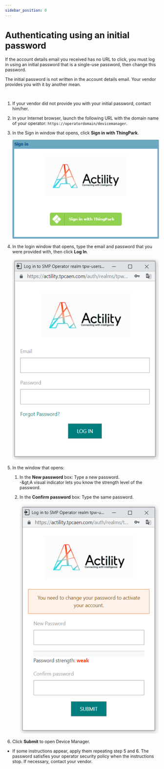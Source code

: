 ```yaml
---
sidebar_position: 0
---
```


# Authenticating using an initial password

If the account details email you received has no URL to click, you must
log in using an initial password that is a single-use password, then
change this password.

The initial password is not written in the account details email. Your
vendor provides you with it by another mean.

&nbsp;

1.  If your vendor did not provide you with your initial password,
    contact him/her.

2.  In your Internet browser, launch the following URL with the domain
    name of your operator: `https://operatordomain/devicemanager`.

3.  In the Sign in window that opens, click **Sign in with ThingPark**.

    ![img](../device-manager-user-guide/log-in/_images/logging-in-for-the-first-time-6.png)

4.  In the login window that opens, type the email and password that you
    were provided with, then click **Log In**.

    ![img](../device-manager-user-guide/log-in/_images/logging-in-for-the-first-time-7.png)

5.  In the window that opens:

    1.  In the **New password** box: Type a new password.  
        -\&gt;A visual indicator lets you know the strength level of the
        password.

    2.  In the **Confirm password** box: Type the same password.

        ![img](./_images/logging-in-for-the-first-time-8.png)

6.  Click **Submit** to open Device Manager.

- If some instructions appear, apply them repeating step 5 and 6. The
  password satisfies your operator security policy when the instructions
  stop. If necessary, contact your vendor.
